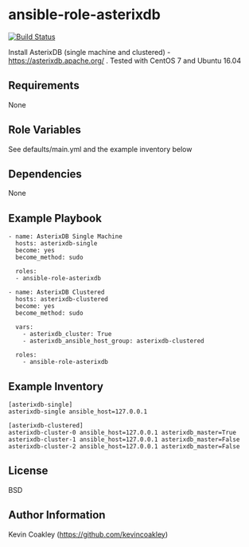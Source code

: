 ansible-role-asterixdb
======================

[![Build Status](https://travis-ci.org/kevincoakley/ansible-role-asterixdb.svg?branch=master)](https://travis-ci.org/kevincoakley/ansible-role-asterixdb)

Install AsterixDB (single machine and clustered) - https://asterixdb.apache.org/ . Tested with CentOS 7 and Ubuntu 16.04

Requirements
------------

None

Role Variables
--------------

See defaults/main.yml and the example inventory below

Dependencies
------------

None

Example Playbook
----------------

    - name: AsterixDB Single Machine
      hosts: asterixdb-single
      become: yes
      become_method: sudo
        
      roles:
      - ansible-role-asterixdb
            
    - name: AsterixDB Clustered
      hosts: asterixdb-clustered
      become: yes
      become_method: sudo
    
      vars:
        - asterixdb_cluster: True
        - asterixdb_ansible_host_group: asterixdb-clustered
    
      roles:
        - ansible-role-asterixdb

Example Inventory
-----------------

    [asterixdb-single]
    asterixdb-single ansible_host=127.0.0.1
    
    [asterixdb-clustered]
    asterixdb-cluster-0 ansible_host=127.0.0.1 asterixdb_master=True 
    asterixdb-cluster-1 ansible_host=127.0.0.1 asterixdb_master=False 
    asterixdb-cluster-2 ansible_host=127.0.0.1 asterixdb_master=False 

License
-------

BSD

Author Information
------------------

Kevin Coakley (https://github.com/kevincoakley)
